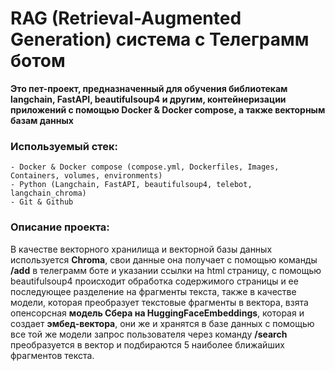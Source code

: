 # RAG (Retrieval-Augmented Generation) система с Телеграмм ботом
**Это пет-проект, предназначенный для обучения библиотекам langchain, FastAPI, beautifulsoup4 и другим, контейнеризации приложений с помощью Docker & Docker compose, а также векторным базам данных**
### Используемый стек:
    - Docker & Docker compose (compose.yml, Dockerfiles, Images, Containers, volumes, environments)
    - Python (Langchain, FastAPI, beautifulsoup4, telebot, langchain_chroma)
    - Git & Github 
### Описание проекта:
  В качестве векторного хранилища и векторной базы данных используется **Chroma**, свои данные она получает с помощью команды **/add** в телеграмм боте и указании ссылки на html страницу, с помощью beautifulsoup4 происходит обработка содержимого страницы и ее последующее разделение на фрагменты текста, также в качестве модели, которая преобразует текстовые фрагменты в вектора, взята опенсорсная **модель Сбера на HuggingFaceEmbeddings**, которая и создает **эмбед-вектора**, они же и хранятся в базе данных с помощью все той же модели запрос пользователя через команду **/search** преобразуется в вектор и подбираются 5 наиболее ближайших фрагментов текста.
